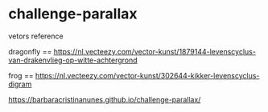 # challenge-parallax

vetors reference

dragonfly == https://nl.vecteezy.com/vector-kunst/1879144-levenscyclus-van-drakenvlieg-op-witte-achtergrond

frog == https://nl.vecteezy.com/vector-kunst/302644-kikker-levenscyclus-digram

https://barbaracristinanunes.github.io/challenge-parallax/
